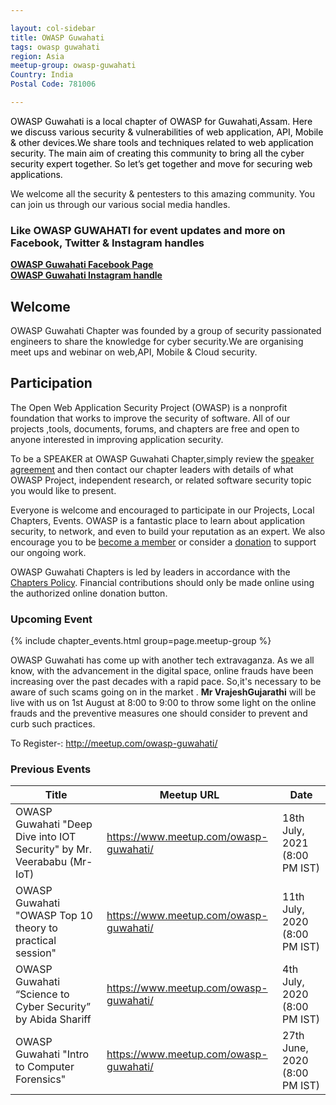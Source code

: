 ```yaml
---

layout: col-sidebar
title: OWASP Guwahati
tags: owasp guwahati
region: Asia
meetup-group: owasp-guwahati
Country: India
Postal Code: 781006

---
```


<div style='color:black;'>

OWASP Guwahati is a local chapter of OWASP for Guwahati,Assam. Here we discuss various security & vulnerabilities of web application, API, Mobile & other devices.We  share tools and techniques related to web application security. The main aim of creating this community to bring all the cyber security expert together. So let’s get together and move for securing web applications.

</div>

We welcome all the security & pentesters to this amazing community. You can join us through our various social media handles.

### Like OWASP GUWAHATI for event updates and more on Facebook, Twitter & Instagram handles<br>
**[OWASP Guwahati Facebook Page](https://www.facebook.com/OWASP-Guwahati-104276475234433)**<br>
**[OWASP Guwahati Instagram handle](https://www.instagram.com/owasp_guwahati/)**

## Welcome
OWASP Guwahati Chapter was founded by a group of security passionated engineers to share the knowledge for cyber security.We are organising meet ups and webinar on web,API, Mobile & Cloud security.

## Participation
The Open Web Application Security Project (OWASP) is a nonprofit foundation that works to improve the security of software. All of our projects ,tools, documents, forums, and chapters are free and open to anyone interested in improving application security.  

To be a SPEAKER at OWASP Guwahati Chapter,simply review the [speaker agreement](/www-policy/legal/speaker-agreement) and then contact our chapter leaders with details of what OWASP Project, independent research, or related software security topic you would like to present.

Everyone is welcome and encouraged to participate in our Projects, Local Chapters, Events. OWASP is a fantastic place to learn about application security, to network, and even to build your reputation as an expert. We also encourage you to be [become a member](/membership) or consider a [donation](/donate) to support our ongoing work.

OWASP Guwahati Chapters is led by leaders in accordance with the [Chapters Policy](/www-policy/operational/chapters). Financial contributions should only be made online using the authorized online donation button. 


### Upcoming Event

{% include chapter_events.html group=page.meetup-group %}

OWASP Guwahati has come up with another tech extravaganza. As we all know, with the advancement in the digital space, online frauds have been increasing over the past decades with a rapid pace. 
So,it's necessary to be aware of such scams going on in the market . 
**Mr VrajeshGujarathi**  will be live with us on 1st August at 8:00 to 9:00 to throw some light on the online frauds and the preventive measures one should consider to prevent and curb such practices. 

To Register-: http://meetup.com/owasp-guwahati/


### Previous Events

| Title | Meetup URL | Date |
| --- | --- | --- |
| OWASP Guwahati "Deep Dive into IOT Security" by Mr. Veerababu (Mr-IoT) | <https://www.meetup.com/owasp-guwahati/> | 18th July, 2021 (8:00 PM IST) |
| OWASP Guwahati "OWASP Top 10 theory to practical session"  | <https://www.meetup.com/owasp-guwahati/> | 11th July, 2020 (8:00 PM IST) |
| OWASP Guwahati “Science to Cyber Security” by Abida Shariff | <https://www.meetup.com/owasp-guwahati/> | 4th July, 2020 (8:00 PM IST) |
| OWASP Guwahati "Intro to Computer Forensics"  | <https://www.meetup.com/owasp-guwahati/> | 27th June, 2020 (8:00 PM IST) |

